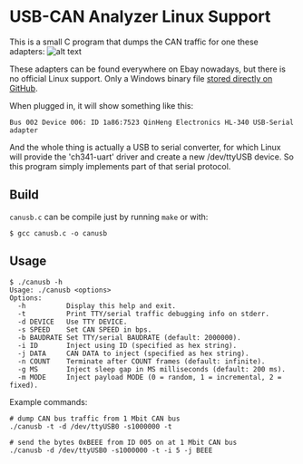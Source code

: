 # USB-CAN Analyzer Linux Support

This is a small C program that dumps the CAN traffic for one these adapters:
![alt text](USB-CAN.jpg)

These adapters can be found everywhere on Ebay nowadays, but there is no official Linux support. Only a Windows binary file [stored directly on GitHub](https://github.com/SeeedDocument/USB-CAN_Analyzer).

When plugged in, it will show something like this:
```
Bus 002 Device 006: ID 1a86:7523 QinHeng Electronics HL-340 USB-Serial adapter
```
And the whole thing is actually a USB to serial converter, for which Linux will provide the 'ch341-uart' driver and create a new /dev/ttyUSB device. So this program simply implements part of that serial protocol.

## Build

`canusb.c` can be compile just by running `make` or with:

```
$ gcc canusb.c -o canusb
```
## Usage

```
$ ./canusb -h
Usage: ./canusb <options>
Options:
  -h          Display this help and exit.
  -t          Print TTY/serial traffic debugging info on stderr.
  -d DEVICE   Use TTY DEVICE.
  -s SPEED    Set CAN SPEED in bps.
  -b BAUDRATE Set TTY/serial BAUDRATE (default: 2000000).
  -i ID       Inject using ID (specified as hex string).
  -j DATA     CAN DATA to inject (specified as hex string).
  -n COUNT    Terminate after COUNT frames (default: infinite).
  -g MS       Inject sleep gap in MS milliseconds (default: 200 ms).
  -m MODE     Inject payload MODE (0 = random, 1 = incremental, 2 = fixed).
```


Example commands:
```
# dump CAN bus traffic from 1 Mbit CAN bus
./canusb -t -d /dev/ttyUSB0 -s1000000 -t

# send the bytes 0xBEEE from ID 005 on at 1 Mbit CAN bus
./canusb -d /dev/ttyUSB0 -s1000000 -t -i 5 -j BEEE
```
